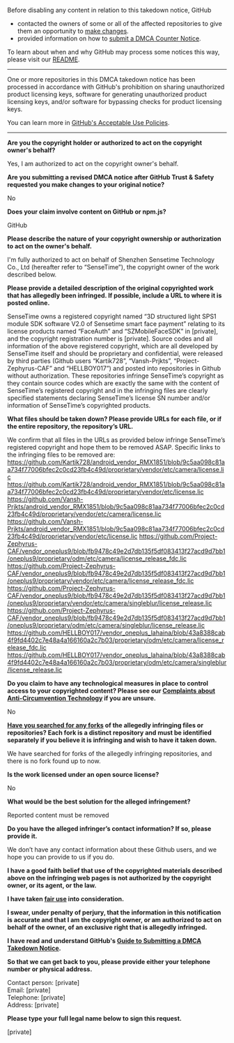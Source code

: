 Before disabling any content in relation to this takedown notice, GitHub
- contacted the owners of some or all of the affected repositories to give them an opportunity to [make changes](https://docs.github.com/en/github/site-policy/dmca-takedown-policy#a-how-does-this-actually-work).
- provided information on how to [submit a DMCA Counter Notice](https://docs.github.com/en/articles/guide-to-submitting-a-dmca-counter-notice).

To learn about when and why GitHub may process some notices this way, please visit our [README](https://github.com/github/dmca/blob/master/README.md#anatomy-of-a-takedown-notice).

---

One or more repositories in this DMCA takedown notice has been processed in accordance with GitHub's prohibition on sharing unauthorized product licensing keys, software for generating unauthorized product licensing keys, and/or software for bypassing checks for product licensing keys.

You can learn more in [GitHub's Acceptable Use Policies](https://docs.github.com/en/github/site-policy/github-acceptable-use-policies).

---


**Are you the copyright holder or authorized to act on the copyright owner's behalf?**

Yes, I am authorized to act on the copyright owner's behalf.

**Are you submitting a revised DMCA notice after GitHub Trust & Safety requested you make changes to your original notice?**

No

**Does your claim involve content on GitHub or npm.js?**

GitHub

**Please describe the nature of your copyright ownership or authorization to act on the owner's behalf.**

I'm fully authorized to act on behalf of Shenzhen Sensetime Technology Co., Ltd (hereafter refer to “SenseTime”), the copyright owner of the work described below.

**Please provide a detailed description of the original copyrighted work that has allegedly been infringed. If possible, include a URL to where it is posted online.**

SenseTime owns a registered copyright named “3D structured light SPS1 module SDK software V2.0 of Sensetime smart face payment” relating to its license products named “FaceAuth” and “SZMobileFaceSDK” in [private], and the copyright registration number is [private]. Source codes and all information of the above registered copyright, which are all developed by SenseTime itself and should be proprietary and confidential, were released by third parties (Github users “Kartik728”, “Vansh-Prjkts”, “Project-Zephyrus-CAF” and “HELLBOY017”) and posted into repositories in Github without authorization. These repositories infringe SenseTime’s copyright as they contain source codes which are exactly the same with the content of SenseTime’s registered copyright and in the infringing files are clearly specified statements declaring SenseTime’s license SN number and/or information of SenseTime’s copyrighted products.

**What files should be taken down? Please provide URLs for each file, or if the entire repository, the repository’s URL.**

We confirm that all files in the URLs as provided below infringe SenseTime’s registered copyright and hope them to be removed ASAP. Specific links to the infringing files to be removed are:
https://github.com/Kartik728/android_vendor_RMX1851/blob/9c5aa098c81aa734f77006bfec2c0cd23fb4c49d/proprietary/vendor/etc/camera/license.lic
https://github.com/Kartik728/android_vendor_RMX1851/blob/9c5aa098c81aa734f77006bfec2c0cd23fb4c49d/proprietary/vendor/etc/license.lic
https://github.com/Vansh-Prjkts/android_vendor_RMX1851/blob/9c5aa098c81aa734f77006bfec2c0cd23fb4c49d/proprietary/vendor/etc/camera/license.lic
https://github.com/Vansh-Prjkts/android_vendor_RMX1851/blob/9c5aa098c81aa734f77006bfec2c0cd23fb4c49d/proprietary/vendor/etc/license.lic
https://github.com/Project-Zephyrus-CAF/vendor_oneplus9/blob/fb9478c49e2d7db135f5df083413f27acd9d7bb1/oneplus9/proprietary/odm/etc/camera/license_release_fdc.lic
https://github.com/Project-Zephyrus-CAF/vendor_oneplus9/blob/fb9478c49e2d7db135f5df083413f27acd9d7bb1/oneplus9/proprietary/vendor/etc/camera/license_release_fdc.lic
https://github.com/Project-Zephyrus-CAF/vendor_oneplus9/blob/fb9478c49e2d7db135f5df083413f27acd9d7bb1/oneplus9/proprietary/vendor/etc/camera/singleblur/license_release.lic
https://github.com/Project-Zephyrus-CAF/vendor_oneplus9/blob/fb9478c49e2d7db135f5df083413f27acd9d7bb1/oneplus9/proprietary/odm/etc/camera/singleblur/license_release.lic
https://github.com/HELLBOY017/vendor_oneplus_lahaina/blob/43a8388cab4f9fd4402c7e48a4a166160a2c7b03/proprietary/odm/etc/camera/license_release_fdc.lic
https://github.com/HELLBOY017/vendor_oneplus_lahaina/blob/43a8388cab4f9fd4402c7e48a4a166160a2c7b03/proprietary/odm/etc/camera/singleblur/license_release.lic

**Do you claim to have any technological measures in place to control access to your copyrighted content? Please see our <a href="https://docs.github.com/articles/guide-to-submitting-a-dmca-takedown-notice#complaints-about-anti-circumvention-technology">Complaints about Anti-Circumvention Technology</a> if you are unsure.**

No

**<a href="https://docs.github.com/articles/dmca-takedown-policy#b-what-about-forks-or-whats-a-fork">Have you searched for any forks</a> of the allegedly infringing files or repositories? Each fork is a distinct repository and must be identified separately if you believe it is infringing and wish to have it taken down.**

We have searched for forks of the allegedly infringing repositories, and there is no fork found up to now.

**Is the work licensed under an open source license?**

No

**What would be the best solution for the alleged infringement?**

Reported content must be removed

**Do you have the alleged infringer’s contact information? If so, please provide it.**

We don’t have any contact information about these Github users, and we hope you can provide to us if you do.

**I have a good faith belief that use of the copyrighted materials described above on the infringing web pages is not authorized by the copyright owner, or its agent, or the law.**

**I have taken <a href="https://www.lumendatabase.org/topics/22">fair use</a> into consideration.**

**I swear, under penalty of perjury, that the information in this notification is accurate and that I am the copyright owner, or am authorized to act on behalf of the owner, of an exclusive right that is allegedly infringed.**

**I have read and understand GitHub's <a href="https://docs.github.com/articles/guide-to-submitting-a-dmca-takedown-notice/">Guide to Submitting a DMCA Takedown Notice</a>.**

**So that we can get back to you, please provide either your telephone number or physical address.**

Contact person: [private]  
Email: [private]  
Telephone: [private]  
Address: [private]  

**Please type your full legal name below to sign this request.**

[private]  
